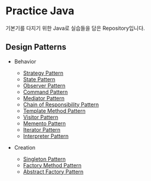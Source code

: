 # Practice Java
기본기를 다지기 위한 Java로 실습들을 담은 Repository입니다.
## Design Patterns
* Behavior
  * [Strategy Pattern](./src/test/java/designpattern/behavior/statepattern)
  * [State Pattern](./src/test/java/designpattern/behavior/statepattern)
  * [Observer Pattern](./src/test/java/designpattern/behavior/observerpattern)
  * [Command Pattern](./src/test/java/designpattern/behavior/commandpattern)
  * [Mediator Pattern](./src/test/java/designpattern/behavior/meditatorpattern)
  * [Chain of Responsibility Pattern](./src/test/java/designpattern/behavior/chainofresponsibilitypattern)
  * [Template Method Pattern](./src/test/java/designpattern/behavior/templatemethodpattern)
  * [Visitor Pattern](./src/test/java/designpattern/behavior/visitorpattern)
  * [Memento Pattern](./src/test/java/designpattern/behavior/mementopattern)
  * [Iterator Pattern](./src/test/java/designpattern/behavior/iteratorpattern)
  * [Interpreter Pattern](./src/test/java/designpattern/behavior/interpreterpattern)
  
* Creation
  * [Singleton Pattern](./src/test/java/designpattern/creation/singletonpattern)
  * [Factory Method Pattern](./src/test/java/designpattern/creation/factorymethodpattern)
  * [Abstract Factory Pattern](./src/test/java/designpattern/creation/abstractfactorypattern)